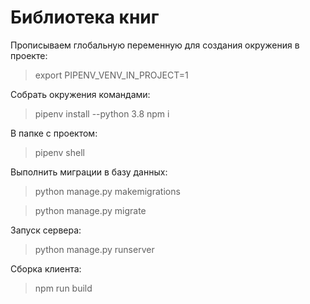 # Библиотека книг

Прописываем глобальную переменную для создания окружения в проекте:
> export PIPENV_VENV_IN_PROJECT=1

Coбрать окружения командами:

> pipenv install --python 3.8
> npm i

В папке с проектом:

> pipenv shell

Выполнить миграции в базу данных:

> python manage.py makemigrations

> python manage.py migrate


Запуск сервера:

> python manage.py runserver

Сборка клиента:

> npm run build